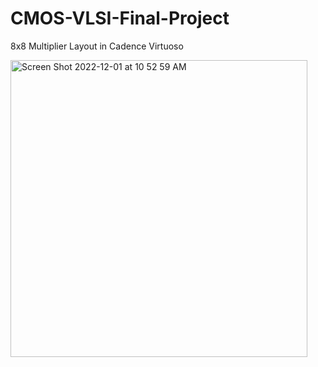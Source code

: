# CMOS-VLSI-Final-Project

8x8 Multiplier Layout in Cadence Virtuoso

<img width="475" alt="Screen Shot 2022-12-01 at 10 52 59 AM" src="https://user-images.githubusercontent.com/108106100/205098883-7b4ba366-ca4c-4df1-976b-a54ff4c4657f.png">


